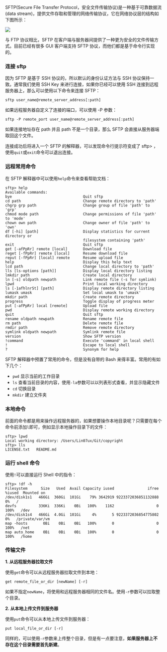 SFTP(Secure File Transfer Protocol，安全文件传输协议)是一种基于可靠数据流(data stream)，提供文件存取和管理的网络传输协议，它在网络协议层的结构如下图所示：

<img src="http://cnd.qiniu.lin07ux.cn/markdown/1558015612352.png" />

与 FTP 协议相比，SFTP 在客户端与服务器间提供了一种更为安全的文件传输方式。目前已经有很多 GUI 客户端支持 SFTP 协议，而他们都是基于命令行实现的。

### 连接 sftp

因为 SFTP 是基于 SSH 协议的，所以默认的身份认证方法与 SSH 协议保持一致。通常我们使用 SSH Key 来进行连接，如果你已经可以使用 SSH 连接到远程服务器上，那么可以使用以下命令来连接 SFTP：

```ssh
sftp user_name@remote_server_address[:path]
```

如果远程服务器自定义了连接的端口，可以使用 -P 参数：

```ssh
sftp -P remote_port user_name@remote_server_address[:path]
```

如果连接地址存在 path 并且 path 不是一个目录，那么 SFTP 会直接从服务器端取回这个文件。

连接成功后将进入一个 SFTP 的解释器，可以发现命令行提示符变成了 sftp> ，使用`quit`或`exit`命令可以退出连接。

### 远程常用命令

在 SFTP 解释器中可以使用`help`命令来查看帮助文档：

```shell
sftp> help
Available commands:
bye                                Quit sftp
cd path                            Change remote directory to 'path'
chgrp grp path                     Change group of file 'path' to 'grp'
chmod mode path                    Change permissions of file 'path' to 'mode'
chown own path                     Change owner of file 'path' to 'own'
df [-hi] [path]                    Display statistics for current directory or
                                   filesystem containing 'path'
exit                               Quit sftp
get [-afPpRr] remote [local]       Download file
reget [-fPpRr] remote [local]      Resume download file
reput [-fPpRr] [local] remote      Resume upload file
help                               Display this help text
lcd path                           Change local directory to 'path'
lls [ls-options [path]]            Display local directory listing
lmkdir path                        Create local directory
ln [-s] oldpath newpath            Link remote file (-s for symlink)
lpwd                               Print local working directory
ls [-1afhlnrSt] [path]             Display remote directory listing
lumask umask                       Set local umask to 'umask'
mkdir path                         Create remote directory
progress                           Toggle display of progress meter
put [-afPpRr] local [remote]       Upload file
pwd                                Display remote working directory
quit                               Quit sftp
rename oldpath newpath             Rename remote file
rm path                            Delete remote file
rmdir path                         Remove remote directory
symlink oldpath newpath            Symlink remote file
version                            Show SFTP version
!command                           Execute 'command' in local shell
!                                  Escape to local shell
?                                  Synonym for help
```

SFTP 解释器中预置了常用的命令，但是没有自带的 Bash 来得丰富。常用的有如下几个：

* `pwd` 显示当前的工作目录
* `ls` 查看当前目录的内容，使用`-la`参数可以以列表形式查看，并显示隐藏文件
* `cd` 切换目录
* `mkdir` 建立文件夹

### 本地命令

前面的命令都是用来操作远程服务器的，如果想要操作本地目录呢？只需要在每个命令前添加`l`即可，例如显示本地操作目录下的文件：

```shell
sftp> lpwd
Local working directory: /Users/Lin07ux/Git/copyright
sftp> lls
LICENSE.txt   README.md
```

### 运行 shell 命令

使用`!`可以直接运行 Shell 中的指令：

```shell
sftp> !df -h
Filesystem      Size   Used  Avail Capacity iused               ifree %iused  Mounted on
/dev/disk1s1   466Gi  360Gi  101Gi    79% 3642919 9223372036851132888    0%   /
devfs          336Ki  336Ki    0Bi   100%    1162                   0  100%   /dev
/dev/disk1s4   466Gi  4.0Gi  101Gi     4%       5 9223372036854775802    0%   /private/var/vm
map -hosts       0Bi    0Bi    0Bi   100%       0                   0  100%   /net
map auto_home    0Bi    0Bi    0Bi   100%       0                   0  100%   /home
```

### 传输文件

**1. 从远程服务器拉取文件**

使用`get`命令可以从远程服务器拉取文件到本地：

```shell
get remote_file_or_dir [newName] [-r]
```

如果不指定`newName`，将使用和远程服务器相同的文件名。使用`-r`参数可以拉取整个目录。

**2. 从本地上传文件到服务器**

使用`put`命令可以从本地上传文件到服务器：

```shell
put local_file_or_dir [-r]
```

同样的，可以使用`-r`参数来上传整个目录，但是有一点要注意，**如果服务器上不存在这个目录需要首先新建**。


